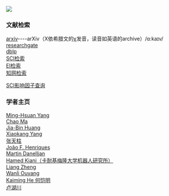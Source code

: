 <img src="https://lh4.googleusercontent.com/V4DWS3mFDKaEdvRkcYX64YTX1MxHsstxzhjrtShVMtq7yHX7uyBecOKJ4Y4QU99AnQBO3jlYOVtFZ7YRVnpZ2Cba7DC3U_kXhnF4ruyo5NBLW7_ZuCDq=w271" /> 

 ### 文献检索
  [arxiv](https://arxiv.org/)----arXiv（X依希腊文的χ发音，读音如英语的archive）/ɑ:kaɪv/  
  [researchgate](https://www.researchgate.net/about)  
  [dblp](http://dblp.org/)  
  [SCI检索](http://apps.webofknowledge.com/UA_GeneralSearch_input.do?product=UA&search_mode=GeneralSearch&SID=7BVHDh38uKuz9IdubDr&preferencesSaved=)  
  [EI检索](https://www.engineeringvillage.com/search/quick.url)  
  [知网检索](http://epub.cnki.net/KNS/brief/result.aspx?dbprefix=CJFQ)  
  
  [SCI影响因子查询](https://www.letpub.com.cn/)
  
  ### 学者主页
  [Ming-Hsuan Yang](http://faculty.ucmerced.edu/mhyang/)  
  [Chao Ma](https://sites.google.com/site/chaoma99/)    
  [Jia-Bin Huang](https://filebox.ece.vt.edu/~jbhuang/)  
  [Xiaokang Yang](http://english.seiee.sjtu.edu.cn/english/detail/842_802.htm)   
  [张天柱](http://nlpr-web.ia.ac.cn/mmc/homepage/tzzhang/index.html)  
  [João F. Henriques](www.robots.ox.ac.uk/~joao/circulant/index.html)  
  [Martin Danelljan](users.isy.liu.se/cvl/marda26/)  
  [Hamed Kiani（卡耐基梅隆大学机器人研究所）](www.hamedkiani.com)  
  [Liang Zheng ](http://www.liangzheng.org/)  
  [Wanli Ouyang](http://www.ee.cuhk.edu.hk/~wlouyang/)  
  [Kaiming He 何恺明](http://kaiminghe.com/)  
  [卢湖川](http://ice.dlut.edu.cn/lu/publications.html)  
  
